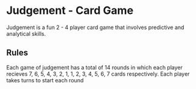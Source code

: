 # Judgement - Card Game
Judgement is a fun 2 - 4 player card game that involves predictive and analytical skills.

## Rules
Each game of judgement has a total of 14 rounds in which each player recieves 7, 6, 5, 4, 3, 2, 1, 1, 2, 3, 4, 5, 6, 7 cards respectively.
Each player takes turns to start each round 
